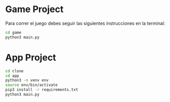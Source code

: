 # Game Project

Para correr el juego debes seguir las siguientes instrucciones en la terminal:

```sh
cd game
python3 main.py
```


# App Project

```sh
cd clone
cd app
python3 -m venv env
source env/bin/activate
pip3 install -r requirements.txt
python3 main.py
```